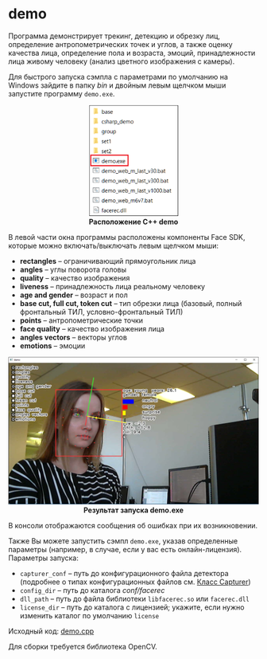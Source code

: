 # demo

Программа демонстрирует трекинг, детекцию и обрезку лиц, определение антропометрических точек и углов, а также оценку качества лица, определение пола и возраста, эмоций, принадлежности лица живому человеку (анализ цветного изображения с камеры).

Для быстрого запуска сэмпла с параметрами по умолчанию на Windows зайдите в папку *bin* и двойным левым щелчком мыши запустите программу `demo.exe`.

<p align="center">
<img width="180" src="../../../img/cpp_demo_exe.png"><br>
<b>Расположение C++ demo</b>
</p>

В левой части окна программы расположены компоненты Face SDK, которые можно включать/выключать левым щелчком мыши:

* **rectangles** – ограничивающий прямоугольник лица
* **angles** – углы поворота головы
* **quality** – качество изображения
* **liveness** – принадлежность лица реальному человеку
* **age and gender** – возраст и пол
* **base cut, full cut, token cut** – тип обрезки лица (базовый, полный фронтальный ТИЛ, условно-фронтальный ТИЛ)
* **points** – антропометрические точки
* **face quality** – качество изображения лица
* **angles vectors** – векторы углов
* **emotions** – эмоции

<p align="center">
<img width="600" src="../../../img/demo_cpp.png"><br>
<b>Результат запуска demo.exe</b>
</p>

В консоли отображаются сообщения об ошибках при их возникновении.

Также Вы можете запустить сэмпл `demo.exe`, указав определенные параметры (например, в случае, если у вас есть онлайн-лицензия). Параметры запуска:  

* `capturer_conf` – путь до конфигурационного файла детектора (подробнее о типах конфигурационных файлов см. [Класс Capturer](../../development/face_capturing.md#класс-capturer))
* `config_dir` – путь до каталога *conf/facerec*
* `dll_path` – путь до файла библиотеки `libfacerec.so` или `facerec.dll`
* `license_dir` – путь до каталога с лицензией; укажите, если нужно изменить каталог по умолчанию `license`

Исходный код: [demo.cpp](../../../../examples/cpp/demo/demo.cpp)

Для сборки требуется библиотека OpenCV.
